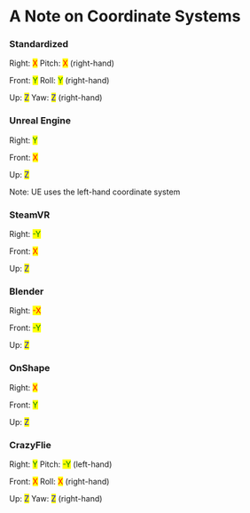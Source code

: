 # A Note on Coordinate Systems

### Standardized

Right: <mark style="color:red;">X</mark>     Pitch: <mark style="color:red;">X</mark> (right-hand)

Front: <mark style="color:green;">Y</mark>     Roll: <mark style="color:green;">Y</mark> (right-hand)

Up: <mark style="color:blue;">Z</mark>         Yaw: <mark style="color:blue;">Z</mark> (right-hand)



### Unreal Engine

Right: <mark style="color:green;">Y</mark>

Front: <mark style="color:red;">X</mark>

Up: <mark style="color:blue;">Z</mark>

Note: UE uses the left-hand coordinate system



### SteamVR

Right: <mark style="color:green;">-Y</mark>

Front: <mark style="color:red;">X</mark>

Up: <mark style="color:blue;">Z</mark>



### Blender

Right: <mark style="color:red;">-X</mark>

Front: <mark style="color:green;">-Y</mark>

Up: <mark style="color:blue;">Z</mark>



### OnShape

Right: <mark style="color:red;">X</mark>

Front: <mark style="color:green;">Y</mark>

Up: <mark style="color:blue;">Z</mark>



### CrazyFlie

Right: <mark style="color:green;">Y</mark>     Pitch: <mark style="color:green;">-Y</mark> (left-hand)

Front: <mark style="color:red;">X</mark>     Roll: <mark style="color:red;">X</mark> (right-hand)

Up: <mark style="color:blue;">Z</mark>         Yaw: <mark style="color:blue;">Z</mark> (right-hand)
